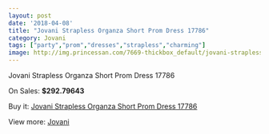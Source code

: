 ```yaml
---
layout: post
date: '2018-04-08'
title: "Jovani Strapless Organza Short Prom Dress 17786"
category: Jovani
tags: ["party","prom","dresses","strapless","charming"]
image: http://img.princessan.com/7669-thickbox_default/jovani-strapless-organza-short-prom-dress-17786.jpg
---
```

Jovani Strapless Organza Short Prom Dress 17786

On Sales: **$292.79643**
<a href="https://www.princessan.com/en/jovani/3355-jovani-strapless-organza-short-prom-dress-17786.html"><amp-img layout="responsive" width="600" height="600" src="//img.princessan.com/7669-thickbox_default/jovani-strapless-organza-short-prom-dress-17786.jpg" alt="Jovani Strapless Organza Short Prom Dress 17786 0" /></a>
<a href="https://www.princessan.com/en/jovani/3355-jovani-strapless-organza-short-prom-dress-17786.html"><amp-img layout="responsive" width="600" height="600" src="//img.princessan.com/7671-thickbox_default/jovani-strapless-organza-short-prom-dress-17786.jpg" alt="Jovani Strapless Organza Short Prom Dress 17786 1" /></a>
<a href="https://www.princessan.com/en/jovani/3355-jovani-strapless-organza-short-prom-dress-17786.html"><amp-img layout="responsive" width="600" height="600" src="//img.princessan.com/7670-thickbox_default/jovani-strapless-organza-short-prom-dress-17786.jpg" alt="Jovani Strapless Organza Short Prom Dress 17786 2" /></a>

Buy it: [Jovani Strapless Organza Short Prom Dress 17786](https://www.princessan.com/en/jovani/3355-jovani-strapless-organza-short-prom-dress-17786.html "Jovani Strapless Organza Short Prom Dress 17786")

View more: [Jovani](https://www.princessan.com/en/26-jovani "Jovani")